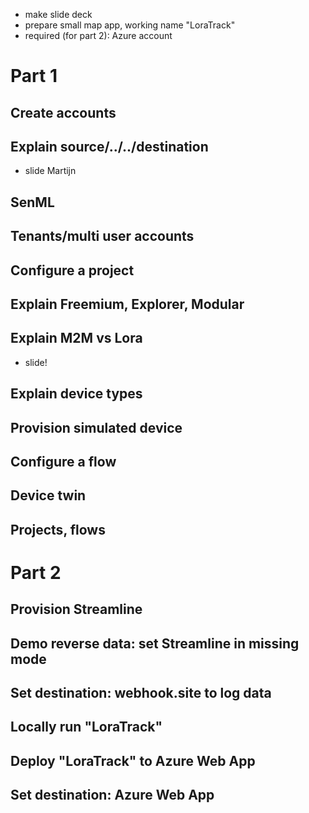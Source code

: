 * make slide deck
* prepare small map app, working name "LoraTrack"
* required (for part 2): Azure account

# Part 1

## Create accounts

## Explain source/../../destination

* slide Martijn

## SenML

## Tenants/multi user accounts

## Configure a project

## Explain Freemium, Explorer, Modular

## Explain M2M vs Lora

* slide!

## Explain device types

## Provision simulated device

## Configure a flow

## Device twin

## Projects, flows

# Part 2

## Provision Streamline

## Demo reverse data: set Streamline in missing mode

## Set destination: webhook.site to log data

## Locally run "LoraTrack"

## Deploy "LoraTrack" to Azure Web App

## Set destination: Azure Web App
